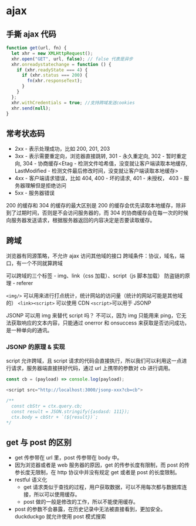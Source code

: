 # ajax

## 手撕 ajax 代码

```js
function get(url, fn) {
  let xhr = new XMLHttpRequest();
  xhr.open("GET", url, false); // false 代表是异步
  xhr.onreadystatechange = function () {
    if (xhr.readyState === 4) {
      if (xhr.status === 200) {
        fn(xhr.responseText);
      }
    }
  };
  xhr.withCredentials = true; //支持跨域发送cookies
  xhr.send(null);
}
```

## 常考状态码

- 2xx - 表示处理成功，比如 200, 201, 203
- 3xx - 表示需要重定向，浏览器直接跳转, 301 - 永久重定向, 302 - 暂时重定向, 304 - 协商缓存<Etag - 检测文件哈希值，没变就让客户端读取本地缓存, LastModified - 检测文件最后修改时间，没变就让客户端读取本地缓存>
- 4xx - 客户端请求错误，比如 404, 400 - 坏的请求, 401 - 未授权， 403 - 服务器理解但是拒绝访问
- 5xx - 服务器错误

200 的缓存和 304 的缓存的最大区别是 200 的缓存会优先读取本地缓存，除非到了过期时间，否则是不会访问服务器的，而 304 的协商缓存会在每一次的时候向服务器发送请求，根据服务器返回的内容决定是否要读取缓存。

## 跨域

浏览器有同源策略，不允许 ajax 访问其他域的接口
跨域条件：协议，域名，端口，有一个不同就算跨域

可以跨域的三个标签 - img、link（css 加载）、script（js 脚本加载）
防盗链的原理 - referer

`<img/>` 可以用来进行打点统计，统计网站的访问量（统计的网站可能是其他域的）
`<link><script>` 可以使用 CDN
`<script>`可以用于 JSONP

JSONP 可以用 img 来替代 script 吗？ 不可以，因为 img 只能用来 ping，它无法获取响应的文本内容，只能通过 onerror 和 onsuccess 来获取是否访问成功，是一种单向的通讯。

### JSONP 的原理 & 实现

script 允许跨域，且 script 请求的代码会直接执行，所以我们可以利用这一点进行请求，服务器端直接拼好代码，通过 url 上携带的参数对 cb 进行调用。

```js
const cb = (payload) => console.log(payload);

<script src="http://localhost:3000/jsonp-xxx?cb=cb">

/**
  const cbStr = ctx.query.cb;
  const result = JSON.stringify({asdasd: 111});
  ctx.body = cbStr + `(${result})`;
*/
```

## get 与 post 的区别

- get 传参带在 url 里，post 传参带在 body 中。
- 因为浏览器或者是 web 服务器的原因，get 的传参长度有限制，而 post 的传参长度无限制，在 http 协议中并没有规定 get 或者是 post 的长度限制。
- restful 语义化
  - get 请求类似于查找的过程，用户获取数据，可以不用每次都与数据库连接，所以可以使用缓存。
  - post 做的一般是修改的工作，所以不能使用缓存。
- post 的参数不会暴露，在历史记录中无法被直接看到，更加安全。 duckduckgo 就允许使用 post 模式搜索
